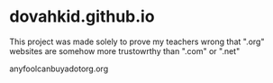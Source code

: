 # dovahkid.github.io
This project was made solely to prove my teachers wrong that ".org" websites are somehow more trustowrthy than ".com" or ".net"

anyfoolcanbuyadotorg.org
